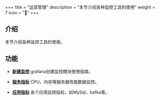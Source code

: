 ﻿+++
title = "运营管理"
description = "本节介绍各种监控工具的使用"
weight = 7
icon = "&#xe617;"
+++

## 介绍

本节介绍各种监控工具的使用。

## 功能

- [**新建监控**](../operating-manage/newtemplate) grafana创建监控模块使用指南。

- [**服务指标**](../operating-manage/basic-monitoring) CPU，内存等服务器性能数据监控。

- [**应用指标**](../operating-manage/application-monitoring) 各个应用监控指标，如MySql，kafka等。